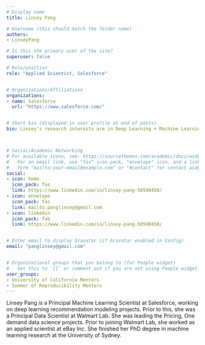 ```yaml
---
# Display name
title: Linsey Pang

# Username (this should match the folder name)
authors:
- LinseyPang

# Is this the primary user of the site?
superuser: false

# Role/position
role: "Applied Scientist, Salesforce"


# Organizations/Affiliations
organizations:
- name: Salesforce 
  url: "https://www.salesforce.com/"


# Short bio (displayed in user profile at end of posts)
bio: Linsey's research interests are in Deep Learning + Machine Learning + AI. 



# Social/Academic Networking
# For available icons, see: https://sourcethemes.com/academic/docs/widgets/#icons
#   For an email link, use "fas" icon pack, "envelope" icon, and a link in the
#   form "mailto:your-email@example.com" or "#contact" for contact widget.
social:
- icon: home
  icon_pack: fas
  link: https://www.linkedin.com/in/linsey-pang-50590450/
- icon: envelope
  icon_pack: fas
  link: mailto:panglinsey@gmail.com
- icon: linkedin
  icon_pack: fab
  link: https://www.linkedin.com/in/linsey-pang-50590450/


# Enter email to display Gravatar (if Gravatar enabled in Config)
email: "panglinsey@gmail.com"


# Organizational groups that you belong to (for People widget)
#   Set this to `[]` or comment out if you are not using People widget.
user_groups:
- University of California Mentors
- Summer of Reproducibility Mentors
---
```

Linsey Pang is a Principal Machine Learning Scientist at Salesforce, working on deep learning recommendation modeling projects. Prior to this, she was a Principal Data Scientist at Walmart Lab. She was leading the Pricing, One demand data science projects. Prior to joining Walmart Lab, she worked as an applied scientist at eBay Inc.  She finished her PhD degree in machine learning research at the University of Sydney. 


